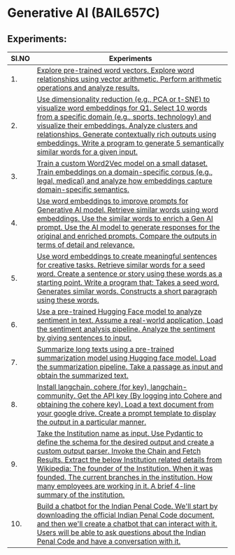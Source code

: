# Generative AI (BAIL657C)
## Experiments:

| Sl.NO | Experiments                                                                                                                                                                                                                                                                                                                                                                                                                                        |
| ----- | -------------------------------------------------------------------------------------------------------------------------------------------------------------------------------------------------------------------------------------------------------------------------------------------------------------------------------------------------------------------------------------------------------------------------------------------------- |
| 1.    | [Explore pre-trained word vectors. Explore word relationships using vector arithmetic. Perform arithmetic operations and analyze results.](word-vectors.md)                                                                                                                                                                                                                                                                                        |
| 2.    | [Use dimensionality reduction (e.g., PCA or t-SNE) to visualize word embeddings for Q1. Select 10 words from a specific domain (e.g., sports, technology) and visualize their embeddings. Analyze clusters and relationships. Generate contextually rich outputs using embeddings. Write a program to generate 5 semantically similar words for a given input.](visualize-embeddings.md)                                                           |
| 3.    | [Train a custom Word2Vec model on a small dataset. Train embeddings on a domain-specific corpus (e.g., legal, medical) and analyze how embeddings capture domain-specific semantics.](custom-word2vec.md)                                                                                                                                                                                                                                          |
| 4.    | [Use word embeddings to improve prompts for Generative AI model. Retrieve similar words using word embeddings. Use the similar words to enrich a Gen AI prompt. Use the AI model to generate responses for the original and enriched prompts. Compare the outputs in terms of detail and relevance.](enhance-ai-prompts.md)                                                                                                                        |
| 5.    | [Use word embeddings to create meaningful sentences for creative tasks. Retrieve similar words for a seed word. Create a sentence or story using these words as a starting point. Write a program that: Takes a seed word. Generates similar words. Constructs a short paragraph using these words.](creative-writing-embeddings.md)                                                                                                               |
| 6.    | [Use a pre-trained Hugging Face model to analyze sentiment in text. Assume a real-world application, Load the sentiment analysis pipeline. Analyze the sentiment by giving sentences to input.](sentiment-analysis.md)                                                                                                                                                                                                                             |
| 7.    | [Summarize long texts using a pre-trained summarization model using Hugging face model. Load the summarization pipeline. Take a passage as input and obtain the summarized text.](text-summarization.md)                                                                                                                                                                                                                                           |
| 8.    | [Install langchain, cohere (for key), langchain-community. Get the API key (By logging into Cohere and obtaining the cohere key). Load a text document from your google drive. Create a prompt template to display the output in a particular manner.](document-qa-langchain.md)                                                                                                                                                                   |
| 9.    | [Take the Institution name as input. Use Pydantic to define the schema for the desired output and create a custom output parser. Invoke the Chain and Fetch Results. Extract the below Institution related details from Wikipedia: The founder of the Institution. When it was founded. The current branches in the institution. How many employees are working in it. A brief 4-line summary of the institution.](institution-info-extraction.md) |
| 10.   | [Build a chatbot for the Indian Penal Code. We'll start by downloading the official Indian Penal Code document, and then we'll create a chatbot that can interact with it. Users will be able to ask questions about the Indian Penal Code and have a conversation with it.](ipc-chatbot.md)                                                                                                                                                       |
